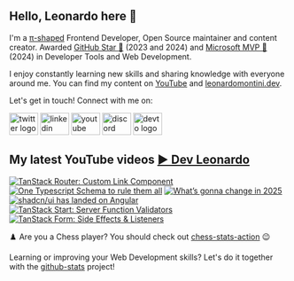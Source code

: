 ## Hello, Leonardo here 👋

I'm a [π-shaped](https://youtu.be/Dje_jaiMnYg) Frontend Developer, Open Source maintainer and content creator. Awarded [GitHub Star 🌟](https://stars.github.com/profiles/Balastrong/) (2023 and 2024) and [Microsoft MVP 🔷](https://mvp.microsoft.com/en-US/mvp/profile/51d820c5-949f-4961-aec5-09e34035cb24) (2024) in Developer Tools and Web Development.

I enjoy constantly learning new skills and sharing knowledge with everyone around me. You can find my content on [YouTube](https://www.youtube.com/c/DevLeonardo?sub_confirmation=1) and [leonardomontini.dev](https://leonardomontini.dev).

Let's get in touch! Connect with me on:

<div align="left">
  <a href="https://twitter.com/Balastrong" target="_blank"><img src="https://raw.githubusercontent.com/maurodesouza/profile-readme-generator/master/src/assets/icons/social/twitter/default.svg" width="52" height="40" alt="twitter logo" /></a>
  <a href="https://www.linkedin.com/in/leonardo-montini/" target="_blank"><img src="https://raw.githubusercontent.com/maurodesouza/profile-readme-generator/master/src/assets/icons/social/linkedin/default.svg" width="52" height="40" alt="linkedin logo" /></a>
  <a href="https://www.youtube.com/c/DevLeonardo?sub_confirmation=1" target="_blank"><img src="https://raw.githubusercontent.com/maurodesouza/profile-readme-generator/master/src/assets/icons/social/youtube/default.svg" width="52" height="40" alt="youtube logo" /></a>
  <a href="https://discord.gg/bqwyEa6We6" target="_blank"><img src="https://raw.githubusercontent.com/maurodesouza/profile-readme-generator/master/src/assets/icons/social/discord/default.svg" width="52" height="40" alt="discord logo" /></a>
  <a href="https://dev.to/balastrong" target="_blank"><img src="https://raw.githubusercontent.com/maurodesouza/profile-readme-generator/master/src/assets/icons/social/devto/default.svg" width="52" height="40" alt="devto logo" /></a>
</div>

## My latest YouTube videos [▶️ Dev Leonardo](https://www.youtube.com/@DevLeonardo?sub_confirmation=1)

<!-- BEGIN YOUTUBE-CARDS -->
[![TanStack Router: Custom Link Component](https://ytcards.demolab.com/?id=-kmf3ZYlduU&title=TanStack+Router%3A+Custom+Link+Component&lang=en&timestamp=1737374400&background_color=%230d1117&title_color=%23ffffff&stats_color=%23dedede&max_title_lines=1&width=250&border_radius=5&duration=397 "TanStack Router: Custom Link Component")](https://www.youtube.com/watch?v=-kmf3ZYlduU)
[![One Typescript Schema to rule them all](https://ytcards.demolab.com/?id=_JDf5_wVujo&title=One+Typescript+Schema+to+rule+them+all&lang=en&timestamp=1736769654&background_color=%230d1117&title_color=%23ffffff&stats_color=%23dedede&max_title_lines=1&width=250&border_radius=5&duration=297 "One Typescript Schema to rule them all")](https://www.youtube.com/watch?v=_JDf5_wVujo)
[![What’s gonna change in 2025](https://ytcards.demolab.com/?id=c0FuF3NJWBc&title=What%E2%80%99s+gonna+change+in+2025&lang=en&timestamp=1736164855&background_color=%230d1117&title_color=%23ffffff&stats_color=%23dedede&max_title_lines=1&width=250&border_radius=5&duration=332 "What’s gonna change in 2025")](https://www.youtube.com/watch?v=c0FuF3NJWBc)
[![shadcn/ui has landed on Angular](https://ytcards.demolab.com/?id=w-KmBscHaiI&title=shadcn%2Fui+has+landed+on+Angular&lang=en&timestamp=1734350476&background_color=%230d1117&title_color=%23ffffff&stats_color=%23dedede&max_title_lines=1&width=250&border_radius=5&duration=302 "shadcn/ui has landed on Angular")](https://www.youtube.com/watch?v=w-KmBscHaiI)
[![TanStack Start: Server Function Validators](https://ytcards.demolab.com/?id=pARSOmKcQ-c&title=TanStack+Start%3A+Server+Function+Validators&lang=en&timestamp=1733832070&background_color=%230d1117&title_color=%23ffffff&stats_color=%23dedede&max_title_lines=1&width=250&border_radius=5&duration=295 "TanStack Start: Server Function Validators")](https://www.youtube.com/watch?v=pARSOmKcQ-c)
[![TanStack Form: Side Effects & Listeners](https://ytcards.demolab.com/?id=A-w2IG7DAso&title=TanStack+Form%3A+Side+Effects+%26+Listeners&lang=en&timestamp=1732777211&background_color=%230d1117&title_color=%23ffffff&stats_color=%23dedede&max_title_lines=1&width=250&border_radius=5&duration=350 "TanStack Form: Side Effects & Listeners")](https://www.youtube.com/watch?v=A-w2IG7DAso)
<!-- END YOUTUBE-CARDS -->

♟️ Are you a Chess player? You should check out [chess-stats-action](https://github.com/Balastrong/chess-stats-action) 😉

Learning or improving your Web Development skills? Let's do it together with the [github-stats](https://github.com/Balastrong/github-stats) project!
